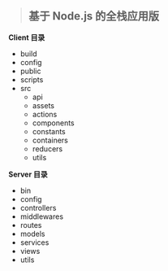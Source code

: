 > ## 基于 Node.js 的全栈应用版

**Client 目录**

* build
* config
* public
* scripts
* src
  * api
  * assets
  * actions
  * components
  * constants
  * containers
  * reducers
  * utils

**Server 目录**

* bin
* config
* controllers
* middlewares
* routes
* models
* services
* views
* utils

